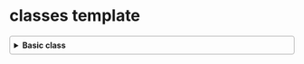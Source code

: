 # classes template 

<details style="border: 1px solid #aaa; border-radius: 4px; padding: .5em .5em 0;">
  <summary style="font-weight: bold; margin: -.5em -.5em 0; padding: .5em; cursor: pointer;">Basic class</summary>

```c#
  internal class name of the class
{
    #region attribut

    #endregion
    #region getter setter

    #endregion
    #region constructor

    #endregion
}
```

</details>
